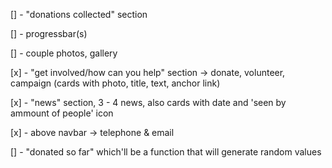 [] - "donations collected" section

[] - progressbar(s)

[] - couple photos, gallery

[x] - "get involved/how can you help" section -> donate, volunteer, campaign (cards with photo, title, text, anchor link)

[x] - "news" section, 3 - 4 news, also cards with date and 'seen by ammount of people' icon

[x] - above navbar -> telephone & email

[] - "donated so far" which'll be a function that will generate random values
